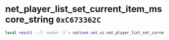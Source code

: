 # net_player_list_set_current_item_mscore_string `0xC673362C`

```lua
local result --[[ number ]] = natives.net_ui.net_player_list_set_current_item_mscore_string(_columnindex --[[ number ]], _text --[[ string ]])
```